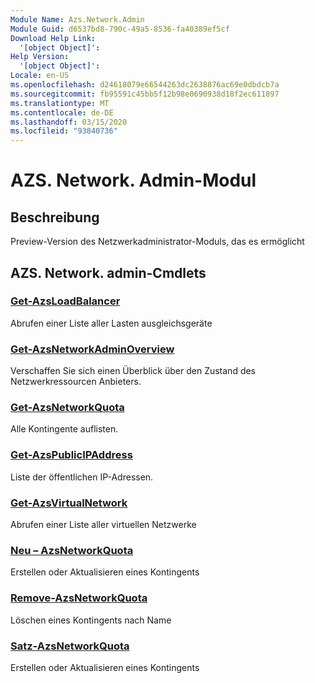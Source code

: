 ```yaml
---
Module Name: Azs.Network.Admin
Module Guid: d6537bd8-790c-49a5-8536-fa40389ef5cf
Download Help Link:
  '[object Object]': 
Help Version:
  '[object Object]': 
Locale: en-US
ms.openlocfilehash: d24618079e66544263dc2638876ac69e0dbdcb7a
ms.sourcegitcommit: fb95591c45bb5f12b98e0690938d18f2ec611897
ms.translationtype: MT
ms.contentlocale: de-DE
ms.lasthandoff: 03/15/2020
ms.locfileid: "93840736"
---
```

# AZS. Network. Admin-Modul
## Beschreibung
Preview-Version des Netzwerkadministrator-Moduls, das es ermöglicht  

## AZS. Network. admin-Cmdlets
### [Get-AzsLoadBalancer](Get-AzsLoadBalancer.md)
Abrufen einer Liste aller Lasten ausgleichsgeräte

### [Get-AzsNetworkAdminOverview](Get-AzsNetworkAdminOverview.md)
Verschaffen Sie sich einen Überblick über den Zustand des Netzwerkressourcen Anbieters.

### [Get-AzsNetworkQuota](Get-AzsNetworkQuota.md)
Alle Kontingente auflisten.

### [Get-AzsPublicIPAddress](Get-AzsPublicIPAddress.md)
Liste der öffentlichen IP-Adressen.

### [Get-AzsVirtualNetwork](Get-AzsVirtualNetwork.md)
Abrufen einer Liste aller virtuellen Netzwerke

### [Neu – AzsNetworkQuota](New-AzsNetworkQuota.md)
Erstellen oder Aktualisieren eines Kontingents

### [Remove-AzsNetworkQuota](Remove-AzsNetworkQuota.md)
Löschen eines Kontingents nach Name

### [Satz-AzsNetworkQuota](Set-AzsNetworkQuota.md)
Erstellen oder Aktualisieren eines Kontingents

